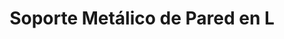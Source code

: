 ---
title: "Soporte Metálico de Pared en L"
description: "Fijación Robusta y Discreta para Extintores y Equipos"
line: "Línea de control de incendios" # O podría ser "Línea de Accesorios de Seguridad"
main:
  id: 108 # ID único para este producto (siguiendo los extintores)
  content: |
    Presentamos nuestro **Soporte Metálico de Pared en L** – la solución práctica y duradera para fijar de forma segura extintores, mangueras o pequeños equipos a la pared. Parte fundamental de nuestra **Línea de Control de Incendios**, este soporte discreto y resistente asegura que tus equipos estén siempre en su lugar, visibles y listos para usar en caso de emergencia.

  imgCard: "@/images/products/c-08.avif" # Sugerencia de imagen para la tarjeta
  imgMain: "@/images/products/c-08.avif" # Sugerencia de imagen principal
  imgAlt: "Soporte metálico de pared en forma de L"
  first: "@/images/products/c-08.avif" # Diagrama del soporte con medidas
  second: "@/images/products/c-08.avif" # Ejemplo del soporte con un extintor
tabs:
  - id: "tabs-with-card-item-1"
    dataTab: "#tabs-with-card-1"
    title: "Descripción General"
  - id: "tabs-with-card-item-2"
    dataTab: "#tabs-with-card-2"
    title: "Especificaciones y Precio"
  - id: "tabs-with-card-item-3"
    dataTab: "#tabs-with-card-3"
    title: "Ventajas y Aplicaciones"
longDescription:
  title: "Fijación Segura y Organizada para tus Equipos de Seguridad"
  subTitle: |
    El Soporte Metálico de Pared en L de Extintores del Risaralda es el accesorio ideal para cualquier entorno que requiera una organización clara y una fijación segura de sus equipos de seguridad. Su diseño universal y resistencia lo hacen perfecto para extintores de diversos tamaños, mangueras o incluso señalización, liberando espacio en el suelo y manteniendo el orden en tus instalaciones.
  btnTitle: "Adquiere tus Soportes Metálicos"
  btnURL: "#"
descriptionList:
  - title: "Fijación Robusta"
    subTitle: "Fabricado en metal de alta resistencia, garantiza una sujeción firme y segura del equipo a la pared."
  - title: "Diseño Universal"
    subTitle: "Su forma en 'L' lo hace compatible con una amplia gama de extintores y otros equipos, ofreciendo versatilidad."
  - title: "Durabilidad"
    subTitle: "Acabado resistente a la corrosión y el desgaste, asegurando una larga vida útil en cualquier entorno."
specificationsLeft:
  - title: "Material"
    subTitle: "Acero o lámina metálica con acabado en pintura electrostática (color rojo o neutro)."
  - title: "Dimensiones"
    subTitle: "Dimensiones aproximadas de X cm de largo x Y cm de alto x Z cm de ancho (ej. 15x10x5 cm)."
  - title: "Capacidad de Carga"
    subTitle: "Diseñado para soportar el peso de extintores portátiles de hasta X kg (ej. 10 kg o 20 lb)."
  - title: "Precio"
    subTitle: "$7.000"
tableData:
  - feature: ["Especificación", "Valor"]
    description:
      - ["Tipo de Producto", "Soporte de Pared"]
      - ["Forma", "En L"]
      - ["Material", "Metal"]
      - ["Precio (COP)", "$7.000"]
      - ["Uso Recomendado", "Soporte de extintores, mangueras, equipos"]
blueprints:
  first: "@/images/products/c-08.avif" # Diagrama del soporte con medidas
  second: "@/images/products/c-08.avif" # Ejemplo del soporte con un extintor
---